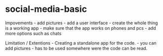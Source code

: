 # social-media-basic

Impovements - add pictures
            - add a user interface
            - create the whole thing is a working app
            - make sure that the app works on phones and pcs
            - add more options such as chats
  
  
 Limitation /  Extentions - Creating a standalone app for the code.
                          - you can add pictures 
                          - has to be used somewhere were the code can be read.
            
       
